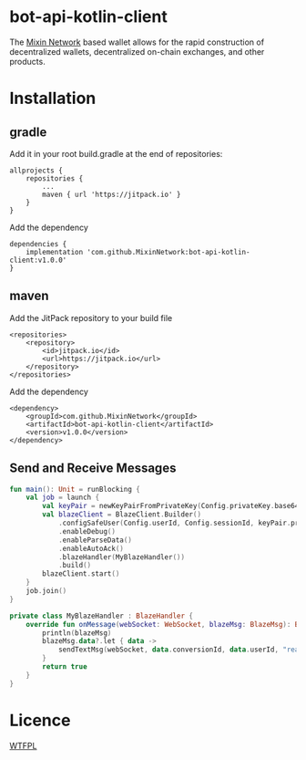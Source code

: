 # bot-api-kotlin-client
The [Mixin Network](https://mixin.one/) based wallet allows for the rapid construction of decentralized wallets, decentralized on-chain exchanges, and other products.

# Installation

## gradle
Add it in your root build.gradle at the end of repositories:
```
allprojects {
    repositories {
        ...
        maven { url 'https://jitpack.io' }
    }
}
```
Add the dependency
```
dependencies {
    implementation 'com.github.MixinNetwork:bot-api-kotlin-client:v1.0.0'
}
```

## maven
Add the JitPack repository to your build file
```
<repositories>
    <repository>
        <id>jitpack.io</id>
        <url>https://jitpack.io</url>
    </repository>
</repositories>
```
Add the dependency
```
<dependency>
    <groupId>com.github.MixinNetwork</groupId>
    <artifactId>bot-api-kotlin-client</artifactId>
    <version>v1.0.0</version>
</dependency>
```

## Send and Receive Messages
```kotlin
fun main(): Unit = runBlocking {
    val job = launch {
        val keyPair = newKeyPairFromPrivateKey(Config.privateKey.base64Decode())
        val blazeClient = BlazeClient.Builder()
            .configSafeUser(Config.userId, Config.sessionId, keyPair.privateKey)
            .enableDebug()
            .enableParseData()
            .enableAutoAck()
            .blazeHandler(MyBlazeHandler())
            .build()
        blazeClient.start()
    }
    job.join()
}

private class MyBlazeHandler : BlazeHandler {
    override fun onMessage(webSocket: WebSocket, blazeMsg: BlazeMsg): Boolean {
        println(blazeMsg)
        blazeMsg.data?.let { data ->
            sendTextMsg(webSocket, data.conversionId, data.userId, "read")
        }
        return true
    }
}
```

# Licence
[WTFPL](http://www.wtfpl.net/txt/copying/)
